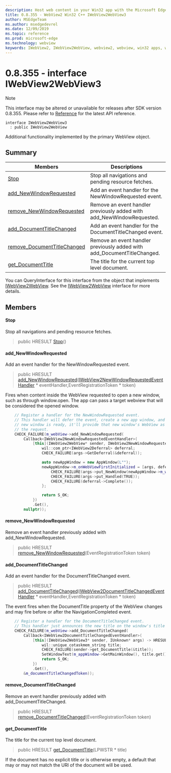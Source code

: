 ```yaml
---
description: Host web content in your Win32 app with the Microsoft Edge WebView2 control
title: 0.8.355 - WebView2 Win32 C++ IWebView2WebView3
author: MSEdgeTeam
ms.author: msedgedevrel
ms.date: 12/09/2019
ms.topic: reference
ms.prod: microsoft-edge
ms.technology: webview
keywords: IWebView2, IWebView2WebView, webview2, webview, win32 apps, win32, edge
---
```


# 0.8.355 - interface IWebView2WebView3 

> [!NOTE]
> This interface may be altered or unavailable for releases after SDK version 0.8.355. Please refer to [Reference](../../../webview2-api-reference.md) for the latest API reference.

```
interface IWebView2WebView3
  : public IWebView2WebView
```

Additional functionality implemented by the primary WebView object.

## Summary

 Members                        | Descriptions
--------------------------------|---------------------------------------------
[Stop](#stop) | Stop all navigations and pending resource fetches.
[add_NewWindowRequested](#add_newwindowrequested) | Add an event handler for the NewWindowRequested event.
[remove_NewWindowRequested](#remove_newwindowrequested) | Remove an event handler previously added with add_NewWindowRequested.
[add_DocumentTitleChanged](#add_documenttitlechanged) | Add an event handler for the DocumentTitleChanged event.
[remove_DocumentTitleChanged](#remove_documenttitlechanged) | Remove an event handler previously added with add_DocumentTitleChanged.
[get_DocumentTitle](#get_documenttitle) | The title for the current top level document.

You can QueryInterface for this interface from the object that implements [IWebView2WebView](IWebView2WebView.md). See the [IWebView2WebView](IWebView2WebView.md) interface for more details.

## Members

#### Stop 

Stop all navigations and pending resource fetches.

> public HRESULT [Stop](#stop)()

#### add_NewWindowRequested 

Add an event handler for the NewWindowRequested event.

> public HRESULT [add_NewWindowRequested](#add_newwindowrequested)([IWebView2NewWindowRequestedEventHandler](IWebView2NewWindowRequestedEventHandler.md) * eventHandler,EventRegistrationToken * token)

Fires when content inside the WebView requested to open a new window, such as through window.open. The app can pass a target webview that will be considered the opened window.

```cpp
    // Register a handler for the NewWindowRequested event.
    // This handler will defer the event, create a new app window, and then once the
    // new window is ready, it'll provide that new window's WebView as the response to
    // the request.
    CHECK_FAILURE(m_webView->add_NewWindowRequested(
        Callback<IWebView2NewWindowRequestedEventHandler>(
            [this](IWebView2WebView* sender, IWebView2NewWindowRequestedEventArgs* args) {
                wil::com_ptr<IWebView2Deferral> deferral;
                CHECK_FAILURE(args->GetDeferral(&deferral));

                auto newAppWindow = new AppWindow(L"");
                newAppWindow->m_onWebViewFirstInitialized = [args, deferral, newAppWindow]() {
                    CHECK_FAILURE(args->put_NewWindow(newAppWindow->m_webView.get()));
                    CHECK_FAILURE(args->put_Handled(TRUE));
                    CHECK_FAILURE(deferral->Complete());
                };

                return S_OK;
            })
            .Get(),
        nullptr));
```

#### remove_NewWindowRequested 

Remove an event handler previously added with add_NewWindowRequested.

> public HRESULT [remove_NewWindowRequested](#remove_newwindowrequested)(EventRegistrationToken token)

#### add_DocumentTitleChanged 

Add an event handler for the DocumentTitleChanged event.

> public HRESULT [add_DocumentTitleChanged](#add_documenttitlechanged)([IWebView2DocumentTitleChangedEventHandler](IWebView2DocumentTitleChangedEventHandler.md) * eventHandler,EventRegistrationToken * token)

The event fires when the DocumentTitle property of the WebView changes and may fire before or after the NavigationCompleted event.

```cpp
    // Register a handler for the DocumentTitleChanged event.
    // This handler just announces the new title on the window's title bar.
    CHECK_FAILURE(m_webView->add_DocumentTitleChanged(
        Callback<IWebView2DocumentTitleChangedEventHandler>(
            [this](IWebView2WebView3* sender, IUnknown* args) -> HRESULT {
                wil::unique_cotaskmem_string title;
                CHECK_FAILURE(sender->get_DocumentTitle(&title));
                SetWindowText(m_appWindow->GetMainWindow(), title.get());
                return S_OK;
            })
            .Get(),
        &m_documentTitleChangedToken));
```

#### remove_DocumentTitleChanged 

Remove an event handler previously added with add_DocumentTitleChanged.

> public HRESULT [remove_DocumentTitleChanged](#remove_documenttitlechanged)(EventRegistrationToken token)

#### get_DocumentTitle 

The title for the current top level document.

> public HRESULT [get_DocumentTitle](#get_documenttitle)(LPWSTR * title)

If the document has no explicit title or is otherwise empty, a default that may or may not match the URI of the document will be used.

